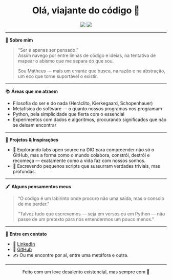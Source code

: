 <h1 align="center">Olá, viajante do código 👋</h1>

<p align="center">
  <img src="https://img.shields.io/badge/Pensamento-Filosófico-8A2BE2?style=for-the-badge" />
  <img src="https://img.shields.io/badge/Code-Existencial-000000?style=for-the-badge" />
</p>

---

🌌 **Sobre mim**

> “Ser é apenas ser pensado.”  
> Assim navego por entre linhas de código e ideias, na tentativa de mapear o abismo que me separa do que sou.  
>  
> Sou Matheus — mais um errante que busca, na razão e na abstração, um eco que torne suportável o existir.

---

📚 **Áreas que me atraem**

- Filosofia do ser e do nada (Heráclito, Kierkegaard, Schopenhauer)
- Metafísica do software — o quanto nossos programas nos programam
- Python, pela simplicidade que flerta com o essencial
- Experimentos com dados e algoritmos, procurando significados que não se deixam encontrar


---

🔭 **Projetos & Inspirações**

- 🌱 Explorando labs open source na DIO para compreender não só o GitHub, mas a forma como o mundo colabora, constrói, destrói e recomeça — exatamente como a vida faz com nossos sonhos.
- 📝 Escrevendo pequenos scripts que sussurram verdades triviais, mas profundas.

---

🖋 **Alguns pensamentos meus**

> “O código é um labirinto onde procuro não uma saída, mas o consolo de me perder.”  
>  
> “Talvez tudo que escrevemos — seja em versos ou em Python — não passe de um pretexto para nos entendermos um pouco menos.”

---

💬 **Entre em contato**

- 💌 [LinkedIn](https://www.linkedin.com/in/matheus-jurgen-lima-978151330/)
- 🧭 [GitHub](https://github.com/MJurgen42)
- ✍️ Ou me encontre por aí, entre uma metáfora e outra.

---

<div align="center">
 Feito com um leve desalento existencial, mas sempre com 💙
</div>
